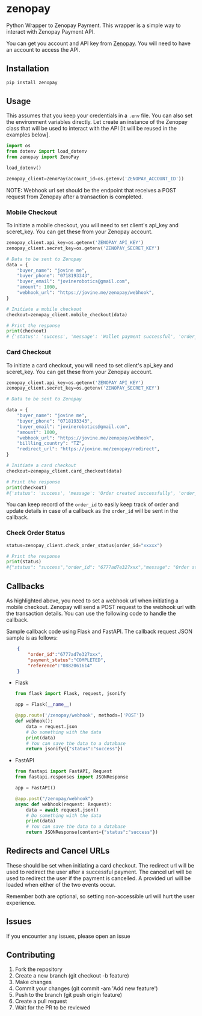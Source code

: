 # zenopay

Python Wrapper to Zenopay Payment. This wrapper is a simple way to interact with Zenopay Payment API.

You can get you account and API key from [Zenopay](https://zenopay.net/). You will need to have an account to access the API.

## Installation

```bash
pip install zenopay
```

## Usage

This assumes that you keep your credentials in a `.env` file. You can also set the environment variables directly. Let create an instance of the Zenopay class that will be used to interact with the API [It will  be reused in the examples below].

```python
import os
from dotenv import load_dotenv
from zenopay import ZenoPay

load_dotenv()

zenopay_client=ZenoPay(account_id=os.getenv('ZENOPAY_ACCOUNT_ID'))
```

NOTE: Webhook url set should be the endpoint that receives a POST request from Zenopay after a transaction is completed.

### Mobile Checkout

To initiate a mobile checkout, you will need to set client's api_key and sceret_key. You can get these from your Zenopay account.

```python
zenopay_client.api_key=os.getenv('ZENOPAY_API_KEY')
zenopay_client.secret_key=os.getenv('ZENOPAY_SECRET_KEY')

# Data to be sent to Zenopay
data = {
    "buyer_name": "jovine me",
    "buyer_phone": "0718193343",
    "buyer_email": "jovinerobotics@gmail.com",
    "amount": 1000,
    "webhook_url": "https://jovine.me/zenopay/webhook",
}

# Initiate a mobile checkout
checkout=zenopay_client.mobile_checkout(data)

# Print the response
print(checkout)
# {'status': 'success', 'message': 'Wallet payment successful', 'order_id': '6777ad7e327xxx'}
```

### Card Checkout

To initiate a card checkout, you will need to set client's api_key and sceret_key. You can get these from your Zenopay account.

```python
zenopay_client.api_key=os.getenv('ZENOPAY_API_KEY')
zenopay_client.secret_key=os.getenv('ZENOPAY_SECRET_KEY')

# Data to be sent to Zenopay

data = {
    "buyer_name": "jovine me",
    "buyer_phone": "0718193343",
    "buyer_email": "jovinerobotics@gmail.com",
    "amount": 1000,
    "webhook_url": "https://jovine.me/zenopay/webhook",
    "billling_country": "TZ",
    "redirect_url": "https://jovine.me/zenopay/redirect",
}

# Initiate a card checkout
checkout=zenopay_client.card_checkout(data)

# Print the response
print(checkout)
#{'status': 'success', 'message': 'Order created successfully', 'order_id': '6777ad7e327xxx', 'payment_link': 'https://secure.payment.tz/link'}
```

You can keep record of the `order_id` to easily keep track of order and update details in case of a callback as the `order_id` will be sent in the callback.

### Check Order Status

```python
status=zenopay_client.check_order_status(order_id="xxxxx")

# Print the response
print(status)
#{"status": "success","order_id": "6777ad7e327xxx","message": "Order status updated","payment_status": "PENDING"}
```

## Callbacks

As highlighted above, you need to set a webhook url when initiating a mobile checkout. Zenopay will send a POST request to the webhook url with the transaction details. You can use the following code to handle the callback.

Sample callback code using Flask and FastAPI. The callback request JSON sample is as follows:

```json
    {
        "order_id":"6777ad7e327xxx",
        "payment_status":"COMPLETED",
        "reference":"0882061614"
    }
```

- Flask

    ```python
    from flask import Flask, request, jsonify

    app = Flask(__name__)

    @app.route('/zenopay/webhook', methods=['POST'])
    def webhook():
        data = request.json
        # Do something with the data
        print(data)
        # You can save the data to a database
        return jsonify({"status":"success"})

    ```

- FastAPI

    ```python
    from fastapi import FastAPI, Request
    from fastapi.responses import JSONResponse

    app = FastAPI()

    @app.post("/zenopay/webhook")
    async def webhook(request: Request):
        data = await request.json()
        # Do something with the data
        print(data)
        # You can save the data to a database
        return JSONResponse(content={"status":"success"})

    ```

## Redirects and Cancel URLs

These should be set when initiating a card checkout. The redirect url will be used to redirect the user after a successful payment. The cancel url will be used to redirect the user if the payment is cancelled. A provided url will be loaded when either of the two events occur.

Remember both are optional, so setting non-accessible url will hurt the user experience.

## Issues

If you encounter any issues, please open an issue

## Contributing

1. Fork the repository
2. Create a new branch (git checkout -b feature)
3. Make changes
4. Commit your changes (git commit -am 'Add new feature')
5. Push to the branch (git push origin feature)
6. Create a pull request
7. Wait for the PR to be reviewed
